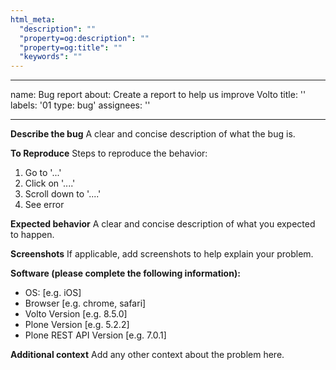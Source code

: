 ```yaml
---
html_meta:
  "description": ""
  "property=og:description": ""
  "property=og:title": ""
  "keywords": ""
---
```


---
name: Bug report
about: Create a report to help us improve Volto
title: ''
labels: '01 type: bug'
assignees: ''

---

**Describe the bug**
A clear and concise description of what the bug is.

**To Reproduce**
Steps to reproduce the behavior:
1. Go to '...'
2. Click on '....'
3. Scroll down to '....'
4. See error

**Expected behavior**
A clear and concise description of what you expected to happen.

**Screenshots**
If applicable, add screenshots to help explain your problem.

**Software (please complete the following information):**
 - OS: [e.g. iOS]
 - Browser [e.g. chrome, safari]
 - Volto Version [e.g. 8.5.0]
 - Plone Version [e.g. 5.2.2] 
 - Plone REST API Version [e.g. 7.0.1]

**Additional context**
Add any other context about the problem here.

